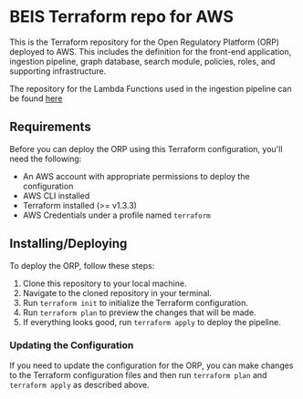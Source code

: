 # BEIS Terraform repo for AWS 

This is the Terraform repository for the Open Regulatory Platform (ORP) deployed to AWS. This includes the definition for the front-end application, ingestion pipeline, graph database, search module, policies, roles, and supporting infrastructure.

The repository for the Lambda Functions used in the ingestion pipeline can be found [here](https://github.com/mdrxtech/beis-orp-data-service)

## Requirements

Before you can deploy the ORP using this Terraform configuration, you'll need the following:

- An AWS account with appropriate permissions to deploy the configuration
- AWS CLI installed
- Terraform installed (>= v1.3.3)
- AWS Credentials under a profile named `terraform`

## Installing/Deploying

To deploy the ORP, follow these steps:

1. Clone this repository to your local machine.
2. Navigate to the cloned repository in your terminal.
3. Run `terraform init` to initialize the Terraform configuration.
4. Run `terraform plan` to preview the changes that will be made.
5. If everything looks good, run `terraform apply` to deploy the pipeline.

### Updating the Configuration

If you need to update the configuration for the ORP, you can make changes to the Terraform configuration files and then run `terraform plan` and `terraform apply` as described above.
